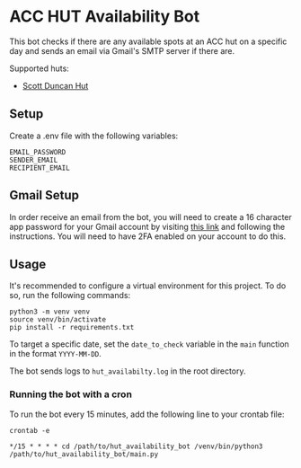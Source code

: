 # ACC HUT Availability Bot

This bot checks if there are any available spots at an ACC hut on a specific day and sends an email via 
Gmail's SMTP server if there are.

Supported huts:
- [Scott Duncan Hut](https://alpine-club-of-canada.checkfront.com/reserve/?category_id=20,21)

## Setup

Create a .env file with the following variables:
```
EMAIL_PASSWORD
SENDER_EMAIL
RECIPIENT_EMAIL
```

## Gmail Setup

In order receive an email from the bot, you will need to create a 16 character app password for your Gmail account by 
visiting [this link](https://myaccount.google.com/apppasswords) and following the instructions. You will need to 
have 2FA enabled on your account to do this.

## Usage
It's recommended to configure a virtual environment for this project. To do so, run the following commands:
```
python3 -m venv venv
source venv/bin/activate
pip install -r requirements.txt
```

To target a specific date, set the `date_to_check` variable in the `main` function in the format `YYYY-MM-DD`.

The bot sends logs to `hut_availabilty.log` in the root directory.

### Running the bot with a cron
To run the bot every 15 minutes, add the following line to your crontab file:
```
crontab -e
```

```
*/15 * * * * cd /path/to/hut_availability_bot /venv/bin/python3 /path/to/hut_availability_bot/main.py
```
